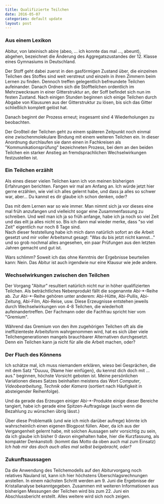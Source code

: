 ```yaml
---
title: Qualifizierte Teilchen
date: 2016-05-07
categories: default update
layout: post
---
```


### Aus einem Lexikon
Abitur, von lateinisch abire (abeo, ... ich konnte das mal ..., abeunt), abgehen, bezeichnet die Änderung des Aggregatszustandes der 12. Klasse eines Gymnasiums in Deutschland.

Der Stoff geht dabei zuerst in den gasförmigen Zustand über, die einzelnen Teilchen des Stoffes sind weit verstreut und einzeln in ihren Zimmern beim Lernen zu finden. Dennoch treffen gelegentlich befreundete Teilchen aufeinander. Danach Ordnen sich die Stoffteilchen ordentlich im Mehrzweckraum in einer Gitterstruktur an, der Soff befindet sich nun im festen Zustand. Nach einigen Stunden beginnen sich einige Teilchen durch Abgabe von Klausuren aus der Gitterstruktur zu lösen, bis sich das Gitter schließlich komplett gelöst hat.

Danach beginnt der Prozess erneut; insgesamt sind 4 Wiederholungen zu beobachten.

Der Großteil der Teilchen geht zu einem späteren Zeitpunkt noch einmal eine zwischenmolekulare Bindung mit einem weiteren Teilchen ein. In dieser Anordnung durchlaufen sie dann einen in Fachkreisen als "Kommunikationsprüfung" bezeichneten Prozess, bei dem an den beiden Teilchen ein starker Anstieg an fremdsprachlichen Wechselwirkungen festzustellen ist.

### Ein Teilchen erzählt
Als eines dieser vielen Teilchen kann ich von meinen bisherigen Erfahrungen berichten. Fangen wir mal am Anfang an. Ich würde jetzt hier gerne erzählen, wie viel ich alles gelernt habe, und dass ja alles so schwer war, aber... Du kannst es dir glaube ich schon denken, oder?

Das mit dem Lernen war so wie immer. Man nimmt sich ja vor dieses eine mal früh anzufangen und vielleicht sogar eine Zusammenfassung zu schreiben. Und weil man ich ja so früh anfange, habe ich ja noch so viel Zeit und das eilt ja alles nicht so. Bis ich dann mal wieder merke, dass "so viel Zeit" eigentlich nur noch 8 Tage sind.  
Nach dieser feststellung habe ich mich dann natürlich sofort an die Arbeit gesetzt und mir voller Arbeitsmut gesagt: "Was du bis jetzt nicht kannst..." und so grob nochmal alles angesehen, ein paar Prüfungen aus den letzten Jahren gemacht und gut ist.

Wars schlimm? Soweit ich das ohne Kenntnis der Ergebnisse beurteilen kann: Nein. Das Abitur ist auch irgendwie nur eine Klausur wie jede andere.

### Wechselwirkungen zwischen den Teilchen
Der Vorgang "Abitur" resultiert natürlich nicht nur in höher qualifizierten Teilchen. Als beträchtliches Nebenprodukt fällt die sogenannte Abi-\*-Reihe ab. Zur Abi-\*-Reihe gehören unter anderem: Abi-Hütte, Abi-Pullis, Abi-Zeitung, Abi-Film, Abi-Reise, usw. Diese Erzeugnisse entstehen jeweils durch Wechselwirkungen von 4-8 Teilchen, die wiederholt aufeinandertreffen. Der Fachmann oder die Fachfrau spricht hier vom "Gremium".

Während das Gremium von den ihm zugehörigen Teilchen oft als die ineffizienteste Arbeitsform wahrgenommen wird, hat es sich über viele Teilchengenerationen mangels brauchbarer Alternativen durchgesetzt. Denn ein Teilchen kann ja nicht für alle die Arbeit machen, oder?

### Der Fluch des Könnens
Ich schätze mal, ich muss niemandem erklären, wieso bei Gesprächen, die mit dem Satz "Duuuu, {Name hier einfügen}, du kennst dich doch mit ... aus." beginnen, höchste Vorsicht geboten ist. Meine persönlichen Variationen dieses Satzes beinhalten meistens das Wort *Computer*, *Videobearbeitung*, *Technik* oder *Kamera* (sortiert nach Häufigkeit in absteigender Reihenfolge).

Und da gerade das Erzeugen einiger Abi-\*-Produkte einige dieser Bereiche tangiert, habe ich gerade eine Spitzen-Auftragslage (auch wenn die Bezahlung zu wünschen übrig lässt.)

Über diese Problematik (und wie ich mich darüber aufrege) könnte ich wahrscheinlich einen eigenen Blogpost füllen. Aber, da ich aus der Vergangenheit gelernt habe, mit solchen Aussagen sehr vorsichtig zu sein, da ich glaube ich bisher 0 davon eingehalten habe, hier die Kurzfassung, als kompakter Denkanstoß: (kommt das Motto da oben auch mal zum Einsatz) *Ich hab mir das doch auch alles mal selbst beigebracht, oder?*

### Zukunftsaussagen
Da die Anwendung des Teilchemodells auf den Abiturvorgang noch relatives Nauland ist, kann ich hier höchstens Überschlagsrechnungen anstellen. In einem nächsten Schritt werden am 9. Juni die Ergebnisse der Kristallanalyse bekanntgegeben. Zusammen mit weiteren Informationen aus bisherigen Messungen der Teilchen wird bis zum 22. Juni ein Abschlussbericht erstellt. Alles weitere wird sich noch zeigen.
